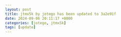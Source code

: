 ```yaml
---
layout: post
title: jtmx5k by jotego has been updated to 3a2e91f
date: 2024-09-06 20:11:17 +0000
categories: [jotego, jtmx5k]
tags: [update]
---
```


